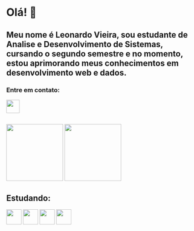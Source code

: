 <!--
**L3oVieira/l3ovieira** is a ✨ _special_ ✨ repository because its `README.md` (this file) appears on your GitHub profile.

Here are some ideas to get you started:

- 🔭 I’m currently working on ...
- 🌱 I’m currently learning ...
- 👯 I’m looking to collaborate on ...
- 🤔 I’m looking for help with ...
- 💬 Ask me about ...
- 📫 How to reach me: ...
- 😄 Pronouns: ...
- ⚡ Fun fact: ...
-->

# Olá! 👋
## Meu nome é Leonardo Vieira, sou estudante de Analise e Desenvolvimento de Sistemas, cursando o segundo semestre e no momento, estou aprimorando meus conhecimentos em desenvolvimento web e dados.  

### Entre em contato:
<a href="https://www.linkedin.com/in/leonardo-vieira-dsl/"><img width="35px" src="https://cdn.jsdelivr.net/gh/devicons/devicon/icons/linkedin/linkedin-original.svg" /></a>          
##

<div>
  <img height="150em" src="https://github-readme-stats.vercel.app/api?username=L3oVieira&show_icons=true&theme=dark&show_icons=true" />
  <img height="150em" src="https://github-readme-stats.vercel.app/api/top-langs/?username=L3oVieira&layout=compact&show_icons=true&theme=dark" />
</div>

## Estudando:
<div>
  <img width="40px" src="https://cdn.jsdelivr.net/gh/devicons/devicon/icons/python/python-original-wordmark.svg" />      
  <img width="40px" src="https://cdn.jsdelivr.net/gh/devicons/devicon/icons/django/django-plain.svg" />
  <img width="40px" src="https://cdn.jsdelivr.net/gh/devicons/devicon/icons/javascript/javascript-plain.svg" />
  <img width="40px" src="https://cdn.jsdelivr.net/gh/devicons/devicon/icons/react/react-original-wordmark.svg" /> 
 <!-- <img width="40px" src="https://cdn.jsdelivr.net/gh/devicons/devicon/icons/kotlin/kotlin-original.svg" />
     <img width="40px" src="https://cdn.jsdelivr.net/gh/devicons/devicon/icons/android/android-original-wordmark.svg" />
  -->             
</div> 
